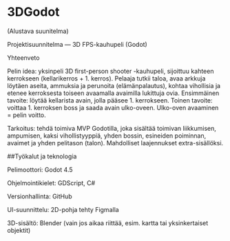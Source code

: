 # 3DGodot



(Alustava suunitelma) 



Projektisuunnitelma — 3D FPS-kauhupeli (Godot) 



Yhteenveto 



Pelin idea: yksinpeli 3D first-person shooter -kauhupeli, sijoittuu kahteen kerrokseen (kellarikerros + 1. kerros). Pelaaja tutkii taloa, avaa arkkuja löytäen aseita, ammuksia ja perunoita (elämänpalautus), kohtaa vihollisia ja etenee kerroksesta toiseen avaamalla avaimilla lukittuja ovia. Ensimmäinen tavoite: löytää kellarista avain, jolla pääsee 1. kerrokseen. Toinen tavoite: voittaa 1. kerroksen boss ja saada avain ulko-oveen. Ulko-oven avaaminen = pelin voitto. 



Tarkoitus: tehdä toimiva MVP Godotilla, joka sisältää toimivan liikkumisen, ampumisen, kaksi vihollistyyppiä, yhden bossin, esineiden poiminnan, avaimet ja yhden pelitason (talon). Mahdolliset laajennukset extra-sisällöksi. 



##Työkalut ja teknologia 



Pelimoottori: Godot 4.5 



Ohjelmointikielet: GDScript, C# 



Versionhallinta: GitHub 



UI-suunnittelu: 2D-pohja tehty Figmalla 



3D-sisältö: Blender (vain jos aikaa riittää, esim. kartta tai yksinkertaiset objektit) 

